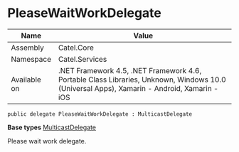 

# PleaseWaitWorkDelegate

Name|Value
---|---
Assembly|Catel.Core
Namespace|Catel.Services
Available on|.NET Framework 4.5, .NET Framework 4.6, Portable Class Libraries, Unknown, Windows 10.0 (Universal Apps), Xamarin - Android, Xamarin - iOS

```
public delegate PleaseWaitWorkDelegate : MulticastDelegate
```

**Base types**
[MulticastDelegate]()


Please wait work delegate.



